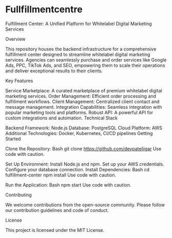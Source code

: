 # Fullfillmentcentre
Fulfillment Center: A Unified Platform for Whitelabel Digital Marketing Services

Overview

This repository houses the backend infrastructure for a comprehensive fulfillment center designed to streamline whitelabel digital marketing services. Agencies can seamlessly purchase and order services like Google Ads, PPC, TikTok Ads, and SEO, empowering them to scale their operations and deliver exceptional results to their clients.

Key Features

Service Marketplace: A curated marketplace of premium whitelabel digital marketing services.
Order Management: Efficient order processing and fulfillment workflows.
Client Management: Centralized client contact and message management.
Integration Capabilities: Seamless integration with popular marketing tools and platforms.
Robust API: A powerful API for custom integrations and automation.
Technical Stack

Backend Framework: Node.js
Database: PostgreSQL
Cloud Platform: AWS
Additional Technologies: Docker, Kubernetes, CI/CD pipelines
Getting Started

Clone the Repository:
Bash
git clone https://github.com/devpateljigar
Use code with caution.

Set Up Environment:
Install Node.js and npm.
Set up your AWS credentials.
Configure your database connection.
Install Dependencies:
Bash
cd fulfillment-center
npm install
Use code with caution.

Run the Application:
Bash
npm start
Use code with caution.

Contributing

We welcome contributions from the open-source community. Please follow our contribution guidelines and code of conduct.

License

This project is licensed under the MIT License.
